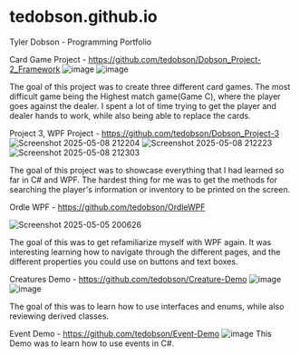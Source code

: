 # tedobson.github.io
Tyler Dobson - Programming Portfolio


Card Game Project - https://github.com/tedobson/Dobson_Project-2_Framework
![image](https://github.com/user-attachments/assets/ebd98b5b-9877-4a1d-a204-f43b576de6d6)
![image](https://github.com/user-attachments/assets/df263f99-391c-4af3-947e-12df2481d036)


The goal of this project was to create three different card games. The most difficult game being the Highest match game(Game C), where the player goes against the dealer. I spent a lot of time trying to get the player and dealer hands to work, while also being able to replace the cards.









Project 3, WPF Project - https://github.com/tedobson/Dobson_Project-3
![Screenshot 2025-05-08 212204](https://github.com/user-attachments/assets/7f43f249-d7b7-4621-9b4a-70865c23be41)
![Screenshot 2025-05-08 212223](https://github.com/user-attachments/assets/af0f9f90-2650-4507-9ed4-2d06f725a3d1)
![Screenshot 2025-05-08 212303](https://github.com/user-attachments/assets/13391bcf-a1f9-49b5-ae82-8f45386fe71d)


The goal of this project was to showcase everything that I had learned so far in C# and WPF. The hardest thing for me was to get the methods for searching the player's information or inventory to be printed on the screen.






Ordle WPF - https://github.com/tedobson/OrdleWPF


![Screenshot 2025-05-05 200626](https://github.com/user-attachments/assets/31a79e30-180f-478c-bcde-692da40697cc)

The goal of this was to get refamiliarize myself with WPF again. It was interesting learning how to navigate through the different pages, and the different properties you could use on buttons and text boxes.

Creatures Demo - https://github.com/tedobson/Creature-Demo
![image](https://github.com/user-attachments/assets/4ea1efa0-b12e-4821-ac28-1e2a79f113b2)
![image](https://github.com/user-attachments/assets/d5691f2f-9900-477d-b818-e5ff8858b43c)

The goal of this was to learn how to use interfaces and enums, while also reviewing derived classes. 


Event Demo - https://github.com/tedobson/Event-Demo
![image](https://github.com/user-attachments/assets/b112dc28-359b-4fec-aada-f4359856889e)
This Demo was to learn how to use events in C#.
